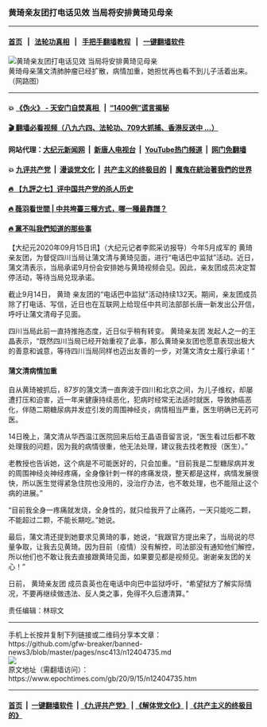 ### 黄琦亲友团打电话见效 当局将安排黄琦见母亲
------------------------

#### [首页](https://github.com/gfw-breaker/banned-news3/blob/master/README.md) &nbsp;&nbsp;|&nbsp;&nbsp; [法轮功真相](https://github.com/begood0513/basic/blob/master/README.md)  &nbsp;&nbsp;|&nbsp;&nbsp; [手把手翻墙教程](https://github.com/gfw-breaker/guides/wiki)  &nbsp;&nbsp;|&nbsp;&nbsp; [一键翻墙软件](https://github.com/gfw-breaker/nogfw/blob/master/README.md)  



<div><img alt="黄琦亲友团打电话见效 当局将安排黄琦见母亲" class="attachment-djy_600_400 size-djy_600_400 wp-post-image" src="https://i.epochtimes.com/assets/uploads/2020/04/97.jpg"/>
<div class="caption">
 黄琦母亲蒲文清肺肿瘤已经扩散，病情加重，她担忧再也看不到儿子活着出来。（网路图）
</div></div><hr/>

#### 💥 [《伪火》 - 天安门自焚真相 ](http://158.247.203.241:10000/videos/blog/weihuo.html)&nbsp; |&nbsp; [“1400例”谎言揭秘  ](http://158.247.203.241:10000/videos/blog/jiexi1400.html)

#### [ 🎬  翻墙必看视频（八九六四、法轮功、709大抓捕、香港反送中 ...）](https://github.com/gfw-breaker/links/blob/master/banned.md)

#### 网站代理：[大纪元新闻网](http://158.247.203.241:10080/gb/) &nbsp;|&nbsp; [新唐人电视台](http://158.247.203.241:8808/gb/)  &nbsp;|&nbsp; [YouTube热门频道](http://158.247.203.241/youtube.html) &nbsp;|&nbsp; [网门免翻墙](http://158.247.203.241:11000/show.aspx?name=ogHome)

#### 💥 [九评共产党](http://158.247.203.241:10000/videos/res/jiuping/)&nbsp; |&nbsp; [漫谈党文化](http://158.247.203.241:10000/videos/res/mtdwh/)&nbsp; |&nbsp; [共产主义的终极目的](http://158.247.203.241:10000/videos/res/zjmd/)&nbsp; |&nbsp; [魔鬼在統治著我們的世界](http://158.247.203.241:10000/videos/res/TheSpecter/)  

#### [ 🔥  【九評之七】评中国共产党的杀人历史](http://158.247.203.241:10000/videos/news/../res/jiuping/index.html)

#### [ 🔥  薇羽看世間 | 中共垮臺三種方式，哪一種最靠譜？](http://158.247.203.241:10000/videos/news/weiyu01.html)

#### [ 🔥  黨不叫我們知道的那些事](http://158.247.203.241:10000/videos/news/truth02.html)

<div><p>
 【大纪元2020年09月15日讯】（大纪元记者李熙采访报导）今年5月成军的
 <ok href="https://www.epochtimes.com/gb/tag/%E9%BB%84%E7%90%A6.html">
  黄琦
 </ok>
 亲友团，为督促四川当局让蒲文清与黄琦见面，进行“电话巴中监狱”活动。近日，蒲文清表示，当局承诺9月份会安排她与黄琦视频会见。因此，亲友团成员决定暂停活动，等待当局兑现承诺。
</p>
<p>
 截止9月14日，
 <ok href="https://www.epochtimes.com/gb/tag/%E9%BB%84%E7%90%A6.html">
  黄琦
 </ok>
 亲友团的“电话巴中监狱”活动持续132天。期间，亲友团成员除了打电话、写信，近日也在互联网上给现任中共司法部部长唐一新发出公开信，呼吁让蒲文清母子见面。
</p>
<p>
 四川当局此前一直持推拖态度，近日似乎稍有转变。
 <ok href="https://www.epochtimes.com/gb/tag/%E9%BB%84%E7%90%A6%E4%BA%B2%E5%8F%8B%E5%9B%A2.html">
  黄琦亲友团
 </ok>
 发起人之一的王晶表示，“既然四川当局已经开始重视了此事，那么黄琦亲友团也愿意表现出极大的善意和诚意，等待四川当局同样也迈出友善的一步，对蒲文清女士履行承诺！”
</p>
<h4>
 蒲文清病情加重
</h4>
<p>
 自从黄琦被抓后，87岁的蒲文清一直奔波于四川和北京之间，为儿子维权，却屡遭打压和迫害，近一年来健康持续恶化，犯病时经常无法适时就医，导致肺癌恶化，伴随二期糖尿病并发症引发的周围神经炎，病情相当严重，医生明确已无药可医。
</p>
<p>
 14日晚上，蒲文清从华西温江医院回来后给王晶语音留言说，“医生看过后都不敢处理我的问题，因为我的病情很重，他无法处理，建议我去找老教授（医生）。”
</p>
<p>
 老教授也告诉她，这个病是不可能医好的，只会加重。“目前我是二型糖尿病并发的周围神经炎神经疼痛，全身像针刺一样的疼痛发烧，整天都是这样，病情发展很快，所以医生觉得紧急住院也没用的，没治疗办法，也不敢处理，也不能阻止这个病的进展。”
</p>
<p>
 “目前我全身一疼痛就发烧，全身性的，就只给我开了止痛药，一天只能吃二颗，不能超过二颗，不能长期吃。”她说。
</p>
<p>
 最后，蒲文清还提到她要求见黄琦的事，她说，“我跟官方提出来了，当局说的尽量争取，让我去见黄琦。因为目前（疫情）没有解控，司法部没有通知他们解控，所以他们也不敢让我去直接跟黄琦见面，如果要见都是视频见。谢谢亲友团的关心！”
</p>
<p>
 日前，
 <ok href="https://www.epochtimes.com/gb/tag/%E9%BB%84%E7%90%A6%E4%BA%B2%E5%8F%8B%E5%9B%A2.html">
  黄琦亲友团
 </ok>
 成员袁英也在电话中向巴中监狱呼吁，“希望狱方了解实际情况，不要再继续做违法、反人类之事，免得不久后遭清算。”
</p>
<div class="video_fit_container epoch_player">
 <div class="player-container" data-id="player-8c9a0f65-0268-4c71-7020-a9295ad5b4ae" id="player-container-8c9a0f65-0268-4c71-7020-a9295ad5b4ae">
 </div>
</div>
<p>
 责任编辑：林琮文
</p>
</div>
<hr/>
手机上长按并复制下列链接或二维码分享本文章：<br/>
https://github.com/gfw-breaker/banned-news3/blob/master/pages/nsc413/n12404735.md <br/>
<a href='https://github.com/gfw-breaker/banned-news3/blob/master/pages/nsc413/n12404735.md'><img src='https://github.com/gfw-breaker/banned-news3/blob/master/pages/nsc413/n12404735.md.png'/></a> <br/>
原文地址（需翻墙访问）：https://www.epochtimes.com/gb/20/9/15/n12404735.htm


------------------------
#### [首页](https://github.com/gfw-breaker/banned-news3/blob/master/README.md) &nbsp;|&nbsp; [一键翻墙软件](https://github.com/gfw-breaker/nogfw/blob/master/README.md) &nbsp;| [《九评共产党》](https://github.com/gfw-breaker/9ping.md/blob/master/README.md#九评之一评共产党是什么) | [《解体党文化》](https://github.com/gfw-breaker/jtdwh.md/blob/master/README.md) | [《共产主义的终极目的》](https://github.com/gfw-breaker/gczydzjmd.md/blob/master/README.md)


<img src='http://gfw-breaker.win/banned-news3/pages/nsc413/n12404735.md' width='0px' height='0px'/>